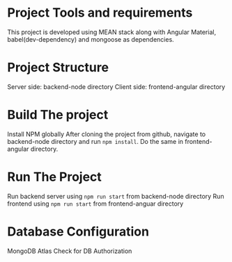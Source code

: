 # Project Tools and requirements
This project is developed using MEAN stack along with Angular Material, babel(dev-dependency) and mongoose as dependencies.

# Project Structure
Server side: backend-node directory
Client side: frontend-angular directory


# Build The project
Install NPM globally
After cloning the project from github, navigate to backend-node directory and run  `npm install`. Do the same in frontend-angular directory.

# Run The Project
Run backend server using `npm run start` from backend-node directory
Run frontend using `npm run start` from frontend-anguar directory

# Database Configuration
MongoDB Atlas 
Check for DB Authorization
